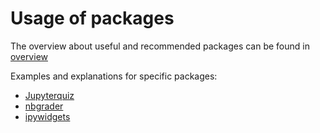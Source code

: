 # Usage of packages

The overview about useful and recommended packages can be found in [overview](overview.ipynb)

Examples and explanations for specific packages:
- [Jupyterquiz](jupyterquiz.ipynb)
- [nbgrader](nbgrader.ipynb)
- [ipywidgets](ipywidgets.ipynb)
